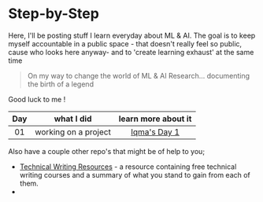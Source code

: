 # Step-by-Step


 Here, I'll be posting stuff I learn everyday about ML & AI. The goal is to keep myself accountable in a public space - that doesn't really feel so public, cause who looks here anyway- and to 'create learning exhaust' at the same time


 > On my way to change the world of ML &amp; AI Research... documenting the birth of a legend 

Good luck to me !

|        Day           |           what I did               |        learn more about it       |
|       :---:          |           :--------:               |        :-----------------:       |
|        01            |       working on a project         |          [Iqma's Day 1](https://github.com/Iqmaa/Step-by-Step/blob/main/Month%201/week%201.md)   |



Also have a couple other repo's that might be of help to you;

- [Technical Writing Resources](https://github.com/Iqmaa/Technical_writing_resource) - a resource containing free technical writing courses and a summary of what you stand to gain from each of them.
- 
